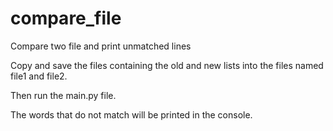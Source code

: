 # compare_file
Compare two file and print unmatched lines


Copy and save the files containing the old and new lists into the files named file1 and file2.

Then run the main.py file.

The words that do not match will be printed in the console.
